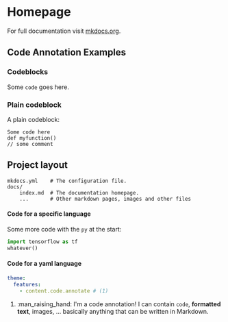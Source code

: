 # Homepage

For full documentation visit [mkdocs.org](https://www.mkdocs.org).

## Code Annotation Examples

### Codeblocks

Some `code` goes here.

### Plain codeblock

A plain codeblock:

```
Some code here
def myfunction()
// some comment
```

## Project layout

    mkdocs.yml    # The configuration file.
    docs/
        index.md  # The documentation homepage.
        ...       # Other markdown pages, images and other files

#### Code for a specific language

Some more code with the `py` at the start:
``` py
import tensorflow as tf
whatever()
```


#### Code for a yaml language

``` yaml
theme:
  features:
    - content.code.annotate # (1)
```

1.  :man_raising_hand: I'm a code annotation! I can contain `code`, __formatted
    text__, images, ... basically anything that can be written in Markdown.
